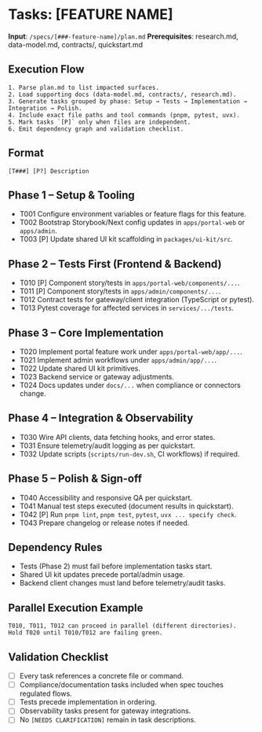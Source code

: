 # Tasks: [FEATURE NAME]

**Input**: `/specs/[###-feature-name]/plan.md`
**Prerequisites**: research.md, data-model.md, contracts/, quickstart.md

## Execution Flow
```
1. Parse plan.md to list impacted surfaces.
2. Load supporting docs (data-model.md, contracts/, research.md).
3. Generate tasks grouped by phase: Setup → Tests → Implementation → Integration → Polish.
4. Include exact file paths and tool commands (pnpm, pytest, uvx).
5. Mark tasks `[P]` only when files are independent.
6. Emit dependency graph and validation checklist.
```

## Format
`[T###] [P?] Description`

## Phase 1 – Setup & Tooling
- T001 Configure environment variables or feature flags for this feature.
- T002 Bootstrap Storybook/Next config updates in `apps/portal-web` or `apps/admin`.
- T003 [P] Update shared UI kit scaffolding in `packages/ui-kit/src`.

## Phase 2 – Tests First (Frontend & Backend)
- T010 [P] Component story/tests in `apps/portal-web/components/...`.
- T011 [P] Component story/tests in `apps/admin/components/...`.
- T012 Contract tests for gateway/client integration (TypeScript or pytest).
- T013 Pytest coverage for affected services in `services/.../tests`.

## Phase 3 – Core Implementation
- T020 Implement portal feature work under `apps/portal-web/app/...`.
- T021 Implement admin workflows under `apps/admin/app/...`.
- T022 Update shared UI kit primitives.
- T023 Backend service or gateway adjustments.
- T024 Docs updates under `docs/...` when compliance or connectors change.

## Phase 4 – Integration & Observability
- T030 Wire API clients, data fetching hooks, and error states.
- T031 Ensure telemetry/audit logging as per quickstart.
- T032 Update scripts (`scripts/run-dev.sh`, CI workflows) if required.

## Phase 5 – Polish & Sign-off
- T040 Accessibility and responsive QA per quickstart.
- T041 Manual test steps executed (document results in quickstart).
- T042 [P] Run `pnpm lint`, `pnpm test`, `pytest`, `uvx ... specify check`.
- T043 Prepare changelog or release notes if needed.

## Dependency Rules
- Tests (Phase 2) must fail before implementation tasks start.
- Shared UI kit updates precede portal/admin usage.
- Backend client changes must land before telemetry/audit tasks.

## Parallel Execution Example
```
T010, T011, T012 can proceed in parallel (different directories).
Hold T020 until T010/T012 are failing green.
```

## Validation Checklist
- [ ] Every task references a concrete file or command.
- [ ] Compliance/documentation tasks included when spec touches regulated flows.
- [ ] Tests precede implementation in ordering.
- [ ] Observability tasks present for gateway integrations.
- [ ] No `[NEEDS CLARIFICATION]` remain in task descriptions.
